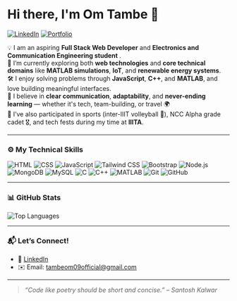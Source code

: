 # Hi there, I'm Om Tambe 👋
[![LinkedIn](https://img.shields.io/badge/LinkedIn-0077B5?style=flat-square&logo=linkedin&logoColor=white)](https://www.linkedin.com/in/om-tambe-94860528a/)
[![Portfolio](https://img.shields.io/badge/Portfolio-000000?style=flat-square&logo=github&logoColor=white)](https://github.com/Omtambe99)
<!-- [![LeetCode](https://img.shields.io/badge/LeetCode-orange?style=flat-square&logo=leetcode)](https://leetcode.com/your-id/) -->

💡 I am an aspiring **Full Stack Web Developer** and **Electronics and Communication Engineering student** .  
🚀 I’m currently exploring both **web technologies** and **core technical domains** like **MATLAB simulations**, **IoT**, and **renewable energy systems**.  
🛠️ I enjoy solving problems through **JavaScript**, **C++**, and **MATLAB**, and love building meaningful interfaces.  
💬 I believe in **clear communication**, **adaptability**, and **never-ending learning** — whether it's tech, team-building, or travel 🌍  
🎯 I’ve also participated in sports (inter-IIIT volleyball 🏐), NCC Alpha grade cadet 🎖️, and tech fests during my time at **IIITA**.

---

### ⚙️ My Technical Skills
![HTML](https://img.shields.io/badge/HTML-E44D26?style=flat-square&logo=html5&logoColor=white)
![CSS](https://img.shields.io/badge/CSS-1572B6?style=flat-square&logo=css3&logoColor=white)
![JavaScript](https://img.shields.io/badge/JavaScript-F7DF1E?style=flat-square&logo=javascript&logoColor=black)
![Tailwind CSS](https://img.shields.io/badge/TailwindCSS-06B6D4?style=flat-square&logo=tailwindcss&logoColor=white)
![Bootstrap](https://img.shields.io/badge/Bootstrap-563D7C?style=flat-square&logo=bootstrap&logoColor=white)
![Node.js](https://img.shields.io/badge/Node.js-339933?style=flat-square&logo=nodedotjs&logoColor=white)
![MongoDB](https://img.shields.io/badge/MongoDB-4DB33D?style=flat-square&logo=mongodb&logoColor=white)
![MySQL](https://img.shields.io/badge/MySQL-4479A1?style=flat-square&logo=mysql&logoColor=white)
![C](https://img.shields.io/badge/C-00599C?style=flat-square&logo=c&logoColor=white)
![C++](https://img.shields.io/badge/C++-00599C?style=flat-square&logo=c%2B%2B&logoColor=white)
![MATLAB](https://img.shields.io/badge/MATLAB-0076A8?style=flat-square&logo=mathworks&logoColor=white)
![Git](https://img.shields.io/badge/Git-F05032?style=flat-square&logo=git&logoColor=white)
![GitHub](https://img.shields.io/badge/GitHub-181717?style=flat-square&logo=github&logoColor=white)

---

### 📊 GitHub Stats
<!-- ![Om's GitHub stats](https://github-readme-stats.vercel.app/api?username=Omtambe99&show_icons=true&theme=dark&hide_title=true) -->
![Top Languages](https://github-readme-stats.vercel.app/api/top-langs/?username=Omtambe99&layout=compact&theme=dark)

---

### 📬 Let’s Connect!
- 💼 [LinkedIn](https://www.linkedin.com/in/om-tambe-94860528a/)
- ✉️ Email: tambeom09official@gmail.com

---

> *“Code like poetry should be short and concise.” – Santosh Kalwar*
